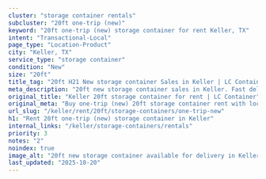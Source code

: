 ```yaml
---
cluster: "storage container rentals"
subcluster: "20ft one-trip (new)"
keyword: "20ft one-trip (new) storage container for rent Keller, TX"
intent: "Transactional-Local"
page_type: "Location-Product"
city: "Keller, TX"
service_type: "storage container"
condition: "New"
size: "20ft"
title_tag: "20ft H21 New storage container Sales in Keller | LC Container"
meta_description: "20ft new storage container sales in Keller. Fast delivery, competitive pricing. Serving storage containers area. Quote ID: 9DJ. Call (214) 524-4168 for your free quote today."
original_title: "Keller 20ft storage container for rent | LC Container"
original_meta: "Buy one-trip (new) 20ft storage container rent with local delivery in Keller, TX. LC Container — local Since 2003. Request a fast quote today."
url_slug: "/keller/rent/20ft/storage-containers/one-trip-new"
h1: "Rent 20ft one-trip (new) storage container in Keller"
internal_links: "/keller/storage-containers/rentals"
priority: 3
notes: "2"
noindex: true
image_alt: "20ft new storage container available for delivery in Keller"
last_updated: "2025-10-20"
---
```


<!-- TODO: Add unique city/inventory copy, images, and internal links here. -->
